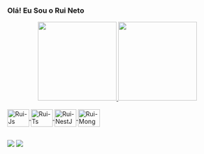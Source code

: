 ### Olá! Eu Sou o Rui Neto

<div align="center">
  <a href="https://github.com/ruijorge15">
  <img height="180em" src="https://github-readme-stats.vercel.app/api?username=ruijorge15&show_icons=true&theme=dark&include_all_commits=true&count_private=true"/>
  <img height="180em" src="https://github-readme-stats.vercel.app/api/top-langs/?username=ruijorge15&layout=compact&langs_count=7&theme=dark"/>
</div>

<div style="display: inline_block"><br>
  <img align="center" alt="Rui-Js" height="40" width="50" src="https://cdn.jsdelivr.net/gh/devicons/devicon/icons/javascript/javascript-original.svg" />
  <img align="center" alt="Rui-Ts" height="40" width="50" src="https://cdn.jsdelivr.net/gh/devicons/devicon/icons/typescript/typescript-original.svg" />
  <img align="center" alt="Rui-NestJs" height="40" width="50" src="https://cdn.jsdelivr.net/gh/devicons/devicon/icons/nestjs/nestjs-plain.svg" />
  <img align="center" alt="Rui-MongoDb" height="40" width="50" src="https://cdn.jsdelivr.net/gh/devicons/devicon/icons/mongodb/mongodb-original.svg" />
 
</div>

##  

<div>
  <a href = "mailto:netorui76@gmail.com"><img src="https://img.shields.io/badge/-Gmail-%23333?style=for-the-badge&logo=gmail&logoColor=white" target="_blank"></a>
  <a href="https://www.linkedin.com/in/rui-neto-2019a319a/" target="_blank"><img src="https://img.shields.io/badge/-LinkedIn-%230077B5?style=for-the-badge&logo=linkedin&logoColor=white" target="_blank"></a> 
</div>

  
